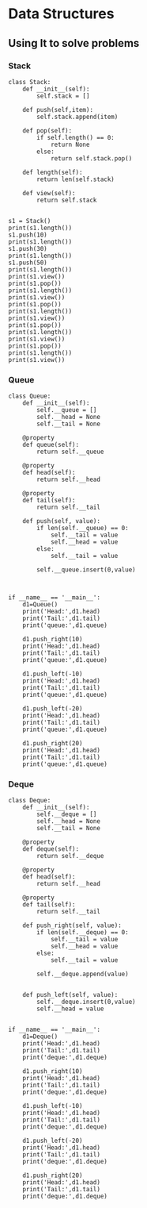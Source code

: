 # Data Structures

## Using It to solve problems

### Stack

    class Stack:
        def __init__(self):
            self.stack = []

        def push(self,item):
            self.stack.append(item)

        def pop(self):
            if self.length() == 0:
                return None
            else:
                return self.stack.pop()

        def length(self):
            return len(self.stack)

        def view(self):
            return self.stack


    s1 = Stack()
    print(s1.length())
    s1.push(10)
    print(s1.length())
    s1.push(30)
    print(s1.length())
    s1.push(50)
    print(s1.length())
    print(s1.view())
    print(s1.pop())
    print(s1.length())
    print(s1.view())
    print(s1.pop())
    print(s1.length())
    print(s1.view())
    print(s1.pop())
    print(s1.length())
    print(s1.view())
    print(s1.pop())
    print(s1.length())
    print(s1.view())

### Queue

    class Queue:
        def __init__(self):
            self.__queue = []
            self.__head = None
            self.__tail = None

        @property
        def queue(self):
            return self.__queue

        @property
        def head(self):
            return self.__head

        @property
        def tail(self):
            return self.__tail

        def push(self, value):
            if len(self.__queue) == 0:
                self.__tail = value
                self.__head = value
            else:
                self.__tail = value

            self.__queue.insert(0,value)



    if __name__ == '__main__':
        d1=Queue()
        print('Head:',d1.head)
        print('Tail:',d1.tail)
        print('queue:',d1.queue)

        d1.push_right(10)
        print('Head:',d1.head)
        print('Tail:',d1.tail)
        print('queue:',d1.queue)

        d1.push_left(-10)
        print('Head:',d1.head)
        print('Tail:',d1.tail)
        print('queue:',d1.queue)

        d1.push_left(-20)
        print('Head:',d1.head)
        print('Tail:',d1.tail)
        print('queue:',d1.queue)

        d1.push_right(20)
        print('Head:',d1.head)
        print('Tail:',d1.tail)
        print('queue:',d1.queue)

### Deque

    class Deque:
        def __init__(self):
            self.__deque = []
            self.__head = None
            self.__tail = None

        @property
        def deque(self):
            return self.__deque

        @property
        def head(self):
            return self.__head

        @property
        def tail(self):
            return self.__tail

        def push_right(self, value):
            if len(self.__deque) == 0:
                self.__tail = value
                self.__head = value
            else:
                self.__tail = value

            self.__deque.append(value)


        def push_left(self, value):
            self.__deque.insert(0,value)
            self.__head = value


    if __name__ == '__main__':
        d1=Deque()
        print('Head:',d1.head)
        print('Tail:',d1.tail)
        print('deque:',d1.deque)

        d1.push_right(10)
        print('Head:',d1.head)
        print('Tail:',d1.tail)
        print('deque:',d1.deque)

        d1.push_left(-10)
        print('Head:',d1.head)
        print('Tail:',d1.tail)
        print('deque:',d1.deque)

        d1.push_left(-20)
        print('Head:',d1.head)
        print('Tail:',d1.tail)
        print('deque:',d1.deque)

        d1.push_right(20)
        print('Head:',d1.head)
        print('Tail:',d1.tail)
        print('deque:',d1.deque)
